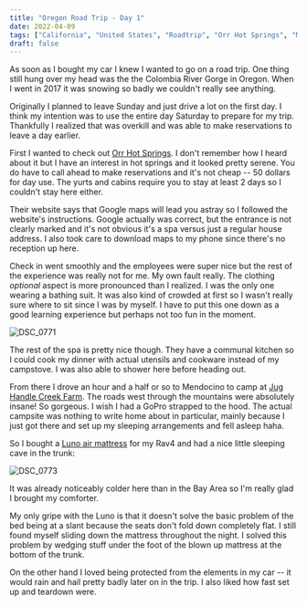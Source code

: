 ```yaml
---
title: "Oregon Road Trip - Day 1"
date: 2022-04-09
tags: ["California", "United States", "Roadtrip", "Orr Hot Springs", "Mendocino"]
draft: false
---
```


As soon as I bought my car I knew I wanted to go on a road trip. One thing still hung over my head was the the Colombia River Gorge in Oregon. When I went in 2017 it was snowing so badly we couldn't really see anything.

Originally I planned to leave Sunday and just drive a lot on the first day. I think my intention was to use the entire day Saturday to prepare for my trip. Thankfully  I realized that was overkill and was able to make reservations to leave a day earlier.

First I wanted to check out [Orr Hot Springs](https://www.orrhotsprings.org/). I don't remember how I heard about it but I have an interest in hot springs and it looked pretty serene. You do have to call ahead to make reservations and it's not cheap -- 50 dollars for day use. The yurts and cabins require you to stay at least 2 days so I couldn't stay here either. 

Their website says that Google maps will lead you astray so I followed the website's instructions. Google actually was correct, but the entrance is not clearly marked and it's not obvious it's a spa versus just a regular house address. I also took care to download maps to my phone since there's no reception up here.

Check in went smoothly and the employees were super nice but the rest of the experience was really not for me. My own fault really. The clothing _optional_ aspect is more pronounced than I realized. I was the only one wearing a bathing suit. It was also kind of crowded at first so I wasn't really sure where to sit since I was by myself. I have to put this one down as a good learning experience but perhaps not too fun in the moment. 

![DSC_0771](/images/DSC_0771.png)

The rest of the spa is pretty nice though. They have a communal kitchen so I could cook my dinner with actual utensils and cookware instead of my campstove. I was also able to shower here before heading out.

From there I drove an hour and a half or so to Mendocino to camp at [Jug Handle Creek Farm](https://www.jughandlecreekfarm.org/). The roads west through the mountains were absolutely insane! So gorgeous. I wish I had a GoPro strapped to the hood. The actual campsite was nothing to write home about in particular, mainly because I just got there and set up my sleeping arrangements and fell asleep haha.

So I bought a [Luno air mattress](https://lunolife.com/products/luno-air-mattress-2-0) for my Rav4 and had a nice little sleeping cave in the trunk:

![DSC_0773](/images/DSC_0773.png)

It was already noticeably colder here than in the Bay Area so I'm really glad I brought my comforter. 

My only gripe with the Luno is that it doesn't solve the basic problem of the bed being at a slant because the seats don't fold down completely flat. I still found myself sliding down the mattress throughout the night. I solved this problem by wedging stuff under the foot of the blown up mattress at the bottom of the trunk. 

On the other hand I loved being protected from the elements in my car -- it would rain and hail pretty badly later on in the trip. I also liked how fast set up and teardown were. 
